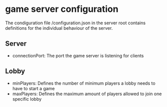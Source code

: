 # game server configuration

The condiguration file /configuration.json in the server root contains definitions for the individual behaviour of the server.

## Server

* connectionPort: The port the game server is listening for clients

## Lobby

* minPlayers: Defines the number of minimum players a lobby needs to have to start a game
* maxPlayers: Defines the maximum amount of players allowed to join one specific lobby